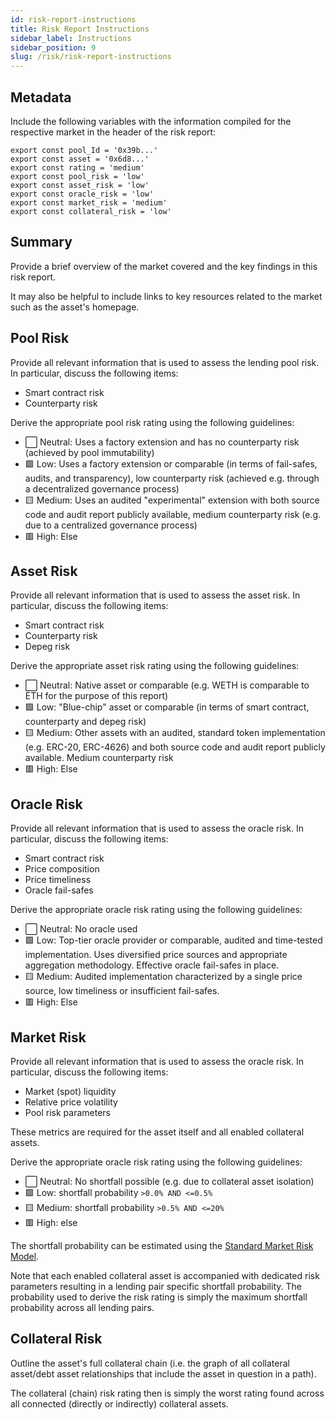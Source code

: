 ```yaml
---
id: risk-report-instructions
title: Risk Report Instructions
sidebar_label: Instructions
sidebar_position: 9
slug: /risk/risk-report-instructions
---
```


## Metadata

Include the following variables with the information compiled for the respective market in the header of the risk report:

```
export const pool_Id = '0x39b...'
export const asset = '0x6d8...'
export const rating = 'medium'
export const pool_risk = 'low'
export const asset_risk = 'low'
export const oracle_risk = 'low'
export const market_risk = 'medium'
export const collateral_risk = 'low'
```


## Summary

Provide a brief overview of the market covered and the key findings in this risk report. 

It may also be helpful to include links to key resources related to the market such as the asset's homepage.


## Pool Risk

Provide all relevant information that is used to assess the lending pool risk. In particular, discuss the following items:

- Smart contract risk
- Counterparty risk

Derive the appropriate pool risk rating using the following guidelines:

- ⬜ Neutral: Uses a factory extension and has no counterparty risk (achieved by pool immutability)
- 🟩 Low: Uses a factory extension or comparable (in terms of fail-safes, audits, and transparency), low counterparty risk (achieved e.g. through a decentralized governance process)
- 🟨 Medium: Uses an audited "experimental" extension with both source code and audit report publicly available, medium counterparty risk (e.g. due to a centralized governance process)
- 🟥 High: Else


## Asset Risk

Provide all relevant information that is used to assess the asset risk. In particular, discuss the following items:

- Smart contract risk
- Counterparty risk
- Depeg risk

Derive the appropriate asset risk rating using the following guidelines:

- ⬜ Neutral: Native asset or comparable (e.g. WETH is comparable to ETH for the purpose of this report)
- 🟩 Low: "Blue-chip" asset or comparable (in terms of smart contract, counterparty and depeg risk) 
- 🟨 Medium: Other assets with an audited, standard token implementation (e.g. ERC-20, ERC-4626) and both source code and audit report publicly available. Medium counterparty risk 
- 🟥 High: Else


## Oracle Risk

Provide all relevant information that is used to assess the oracle risk. In particular, discuss the following items:

- Smart contract risk
- Price composition
- Price timeliness
- Oracle fail-safes

Derive the appropriate oracle risk rating using the following guidelines:

- ⬜ Neutral: No oracle used
- 🟩 Low: Top-tier oracle provider or comparable, audited and time-tested implementation. Uses diversified price sources and appropriate aggregation methodology. Effective oracle fail-safes in place.
- 🟨 Medium: Audited implementation characterized by a single price source, low timeliness or insufficient fail-safes.
- 🟥 High: Else


## Market Risk

Provide all relevant information that is used to assess the oracle risk. In particular, discuss the following items:

- Market (spot) liquidity
- Relative price volatility
- Pool risk parameters

These metrics are required for the asset itself and all enabled collateral assets.

Derive the appropriate oracle risk rating using the following guidelines:

- ⬜ Neutral: No shortfall possible (e.g. due to collateral asset isolation)
- 🟩 Low: shortfall probability `>0.0% AND <=0.5%`
- 🟨 Medium: shortfall probability `>0.5% AND <=20%`
- 🟥 High: else

The shortfall probability can be estimated using the [Standard Market Risk Model](https://docs.google.com/spreadsheets/d/13NE8h8NA-QS95I6Djn3qjs3fTiSEjTeP3eNFiRB2FIM/edit#gid=606009878).

Note that each enabled collateral asset is accompanied with dedicated risk parameters resulting in a lending pair specific shortfall probability. The probability used to derive the risk rating is simply the maximum shortfall probability across all lending pairs. 


## Collateral Risk

Outline the asset's full collateral chain (i.e. the graph of all collateral asset/debt asset relationships that include the asset in question in a path).

The collateral (chain) risk rating then is simply the worst rating found across all connected (directly or indirectly) collateral assets.